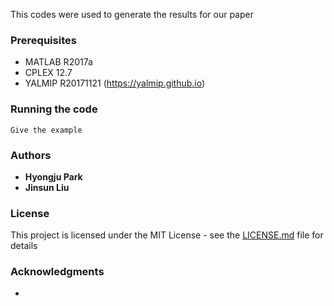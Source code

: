 This codes were used to generate the results for our paper

### Prerequisites

* MATLAB R2017a
* CPLEX 12.7
* YALMIP R20171121 (<https://yalmip.github.io>)



### Running the code

```
Give the example
```


### Authors

* **Hyongju Park** 
* **Jinsun Liu**


### License

This project is licensed under the MIT License - see the [LICENSE.md](LICENSE.md) file for details

### Acknowledgments

* 
